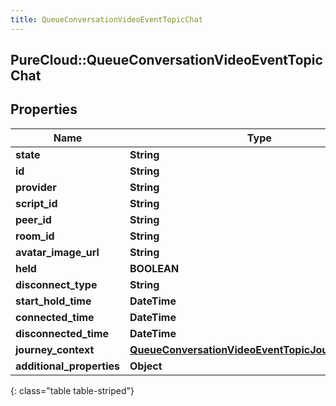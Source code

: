 ```yaml
---
title: QueueConversationVideoEventTopicChat
---
```

## PureCloud::QueueConversationVideoEventTopicChat

## Properties

|Name | Type | Description | Notes|
|------------ | ------------- | ------------- | -------------|
| **state** | **String** |  | [optional] |
| **id** | **String** |  | [optional] |
| **provider** | **String** |  | [optional] |
| **script_id** | **String** |  | [optional] |
| **peer_id** | **String** |  | [optional] |
| **room_id** | **String** |  | [optional] |
| **avatar_image_url** | **String** |  | [optional] |
| **held** | **BOOLEAN** |  | [optional] |
| **disconnect_type** | **String** |  | [optional] |
| **start_hold_time** | **DateTime** |  | [optional] |
| **connected_time** | **DateTime** |  | [optional] |
| **disconnected_time** | **DateTime** |  | [optional] |
| **journey_context** | [**QueueConversationVideoEventTopicJourneyContext**](QueueConversationVideoEventTopicJourneyContext.html) |  | [optional] |
| **additional_properties** | **Object** |  | [optional] |
{: class="table table-striped"}


